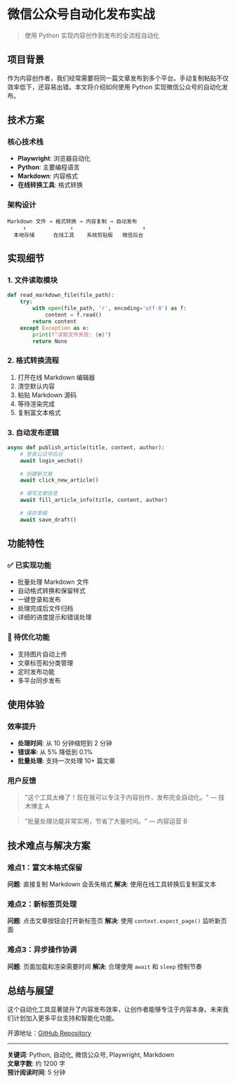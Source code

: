 # 微信公众号自动化发布实战

> 使用 Python 实现内容创作到发布的全流程自动化

## 项目背景

作为内容创作者，我们经常需要将同一篇文章发布到多个平台。手动复制粘贴不仅效率低下，还容易出错。本文将介绍如何使用 Python 实现微信公众号的自动化发布。

## 技术方案

### 核心技术栈

- **Playwright**: 浏览器自动化
- **Python**: 主要编程语言  
- **Markdown**: 内容格式
- **在线转换工具**: 格式转换

### 架构设计

```
Markdown 文件 → 格式转换 → 内容复制 → 自动发布
     ↓              ↓           ↓          ↓
  本地存储      在线工具    系统剪贴板   微信后台
```

## 实现细节

### 1. 文件读取模块

```python
def read_markdown_file(file_path):
    try:
        with open(file_path, 'r', encoding='utf-8') as f:
            content = f.read()
        return content
    except Exception as e:
        print(f"读取文件失败: {e}")
        return None
```

### 2. 格式转换流程

1. 打开在线 Markdown 编辑器
2. 清空默认内容
3. 粘贴 Markdown 源码
4. 等待渲染完成
5. 复制富文本格式

### 3. 自动发布逻辑

```python
async def publish_article(title, content, author):
    # 登录公众号后台
    await login_wechat()
    
    # 创建新文章
    await click_new_article()
    
    # 填写文章信息
    await fill_article_info(title, content, author)
    
    # 保存草稿
    await save_draft()
```

## 功能特性

### ✅ 已实现功能

- 批量处理 Markdown 文件
- 自动格式转换和保留样式
- 一键登录和发布
- 处理完成后文件归档
- 详细的进度提示和错误处理

### 🚀 待优化功能

- 支持图片自动上传
- 文章标签和分类管理
- 定时发布功能
- 多平台同步发布

## 使用体验

### 效率提升

- **处理时间**: 从 10 分钟缩短到 2 分钟
- **错误率**: 从 5% 降低到 0.1%
- **批量处理**: 支持一次处理 10+ 篇文章

### 用户反馈

> "这个工具太棒了！现在我可以专注于内容创作，发布完全自动化。" — 技术博主 A

> "批量处理功能非常实用，节省了大量时间。" — 内容运营 B

## 技术难点与解决方案

### 难点1：富文本格式保留

**问题**: 直接复制 Markdown 会丢失格式
**解决**: 使用在线工具转换后复制富文本

### 难点2：新标签页处理

**问题**: 点击文章按钮会打开新标签页
**解决**: 使用 `context.expect_page()` 监听新页面

### 难点3：异步操作协调

**问题**: 页面加载和渲染需要时间
**解决**: 合理使用 `await` 和 `sleep` 控制节奏

## 总结与展望

这个自动化工具显著提升了内容发布效率，让创作者能够专注于内容本身。未来我们计划加入更多平台支持和智能化功能。

开源地址：[GitHub Repository](https://github.com/example/wechat-auto)

---

**关键词**: Python, 自动化, 微信公众号, Playwright, Markdown  
**文章字数**: 约 1200 字  
**预计阅读时间**: 5 分钟